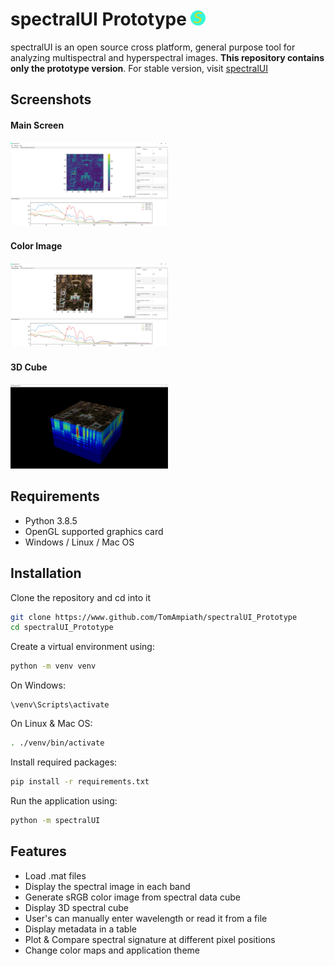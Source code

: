 # spectralUI Prototype <img src="./resources/icons/application_icon.png" width="24">

spectralUI is an open source cross platform, general purpose tool for analyzing multispectral and hyperspectral images. **This repository contains only the prototype version**. For stable version, visit [spectralUI](https://www.github.com/TomAmpiath/spectralUI)

## Screenshots

#### Main Screen
<img src="./screenshots/screenshot_main_screen.PNG" width=50%/>

#### Color Image
<img src="./screenshots/screenshot_color_image.PNG" width=50%/>

#### 3D Cube
<img src="./screenshots/screenshot_cube.PNG" width=50%/>

## Requirements

* Python 3.8.5
* OpenGL supported graphics card
* Windows / Linux / Mac OS

## Installation

Clone the repository and cd into it
```bash
git clone https://www.github.com/TomAmpiath/spectralUI_Prototype
cd spectralUI_Prototype
```

Create a virtual environment using:
```bash
python -m venv venv
```

On Windows:
```commandline
\venv\Scripts\activate
```

On Linux & Mac OS:
```bash
. ./venv/bin/activate
```

Install required packages:
```bash
pip install -r requirements.txt
```

Run the application using:
```bash
python -m spectralUI
```

## Features

* Load .mat files
* Display the spectral image in each band
* Generate sRGB color image from spectral data cube
* Display 3D spectral cube
* User's can manually enter wavelength or read it from a file
* Display metadata in a table
* Plot & Compare spectral signature at different pixel positions
* Change color maps and application theme
